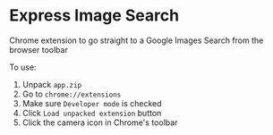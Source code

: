 # Express Image Search

Chrome extension to go straight to a Google Images Search from the browser toolbar

To use:
1. Unpack `app.zip`
2. Go to `chrome://extensions` 
3. Make sure `Developer mode` is checked
4. Click `Load unpacked extension` button
5. Click the camera icon in Chrome's toolbar
